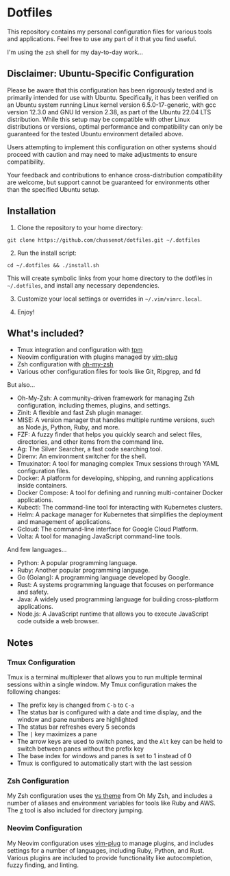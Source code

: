 # Dotfiles

This repository contains my personal configuration files for various tools and applications.
Feel free to use any part of it that you find useful.

I'm using the `zsh` shell for my day-to-day work...

## Disclaimer: Ubuntu-Specific Configuration

Please be aware that this configuration has been rigorously tested and is primarily intended for use with Ubuntu.
Specifically, it has been verified on an Ubuntu system running Linux kernel version 6.5.0-17-generic, with gcc version 12.3.0 and GNU ld version 2.38, as part of the Ubuntu 22.04 LTS distribution. While this setup may be compatible with other Linux distributions or versions, optimal performance and compatibility can only be guaranteed for the tested Ubuntu environment detailed above.

Users attempting to implement this configuration on other systems should proceed with caution and may need to make adjustments to ensure compatibility.

Your feedback and contributions to enhance cross-distribution compatibility are welcome, but support cannot be guaranteed for environments other than the specified Ubuntu setup.

## Installation

1. Clone the repository to your home directory:

```
git clone https://github.com/chussenot/dotfiles.git ~/.dotfiles
```

2. Run the install script:

```
cd ~/.dotfiles && ./install.sh
```

This will create symbolic links from your home directory to the dotfiles in `~/.dotfiles`, and install any necessary dependencies.

3. Customize your local settings or overrides in `~/.vim/vimrc.local`.

4. Enjoy!

## What's included?

- Tmux integration and configuration with [tpm](https://github.com/tmux-plugins/tpm)
- Neovim configuration with plugins managed by [vim-plug](https://github.com/junegunn/vim-plug)
- Zsh configuration with [oh-my-zsh](https://github.com/ohmyzsh/ohmyzsh)
- Various other configuration files for tools like Git, Ripgrep, and fd

But also...

- Oh-My-Zsh: A community-driven framework for managing Zsh configuration, including themes, plugins, and settings.
- Zinit: A flexible and fast Zsh plugin manager.
- MISE: A version manager that handles multiple runtime versions, such as Node.js, Python, Ruby, and more.
- FZF: A fuzzy finder that helps you quickly search and select files, directories, and other items from the command line.
- Ag: The Silver Searcher, a fast code searching tool.
- Direnv: An environment switcher for the shell.
- Tmuxinator: A tool for managing complex Tmux sessions through YAML configuration files.
- Docker: A platform for developing, shipping, and running applications inside containers.
- Docker Compose: A tool for defining and running multi-container Docker applications.
- Kubectl: The command-line tool for interacting with Kubernetes clusters.
- Helm: A package manager for Kubernetes that simplifies the deployment and management of applications.
- Gcloud: The command-line interface for Google Cloud Platform.
- Volta: A tool for managing JavaScript command-line tools.

And few languages...

- Python: A popular programming language.
- Ruby: Another popular programming language.
- Go (Golang): A programming language developed by Google.
- Rust: A systems programming language that focuses on performance and safety.
- Java: A widely used programming language for building cross-platform applications.
- Node.js: A JavaScript runtime that allows you to execute JavaScript code outside a web browser.

## Notes

### Tmux Configuration

Tmux is a terminal multiplexer that allows you to run multiple terminal sessions within a single window.
My Tmux configuration makes the following changes:

- The prefix key is changed from `C-b` to `C-a`
- The status bar is configured with a date and time display, and the window and pane numbers are highlighted
- The status bar refreshes every 5 seconds
- The `|` key maximizes a pane
- The arrow keys are used to switch panes, and the `Alt` key can be held to switch between panes without the prefix key
- The base index for windows and panes is set to 1 instead of 0
- Tmux is configured to automatically start with the last session

### Zsh Configuration

My Zsh configuration uses the [ys theme](https://github.com/ohmyzsh/ohmyzsh/wiki/Themes#ys) from Oh My Zsh, and includes a number of aliases and environment variables for tools like Ruby and AWS. The [z](https://github.com/rupa/z) tool is also included for directory jumping.

### Neovim Configuration

My Neovim configuration uses [vim-plug](https://github.com/junegunn/vim-plug) to manage plugins, and includes settings for a number of languages, including Ruby, Python, and Rust. Various plugins are included to provide functionality like autocompletion, fuzzy finding, and linting.

